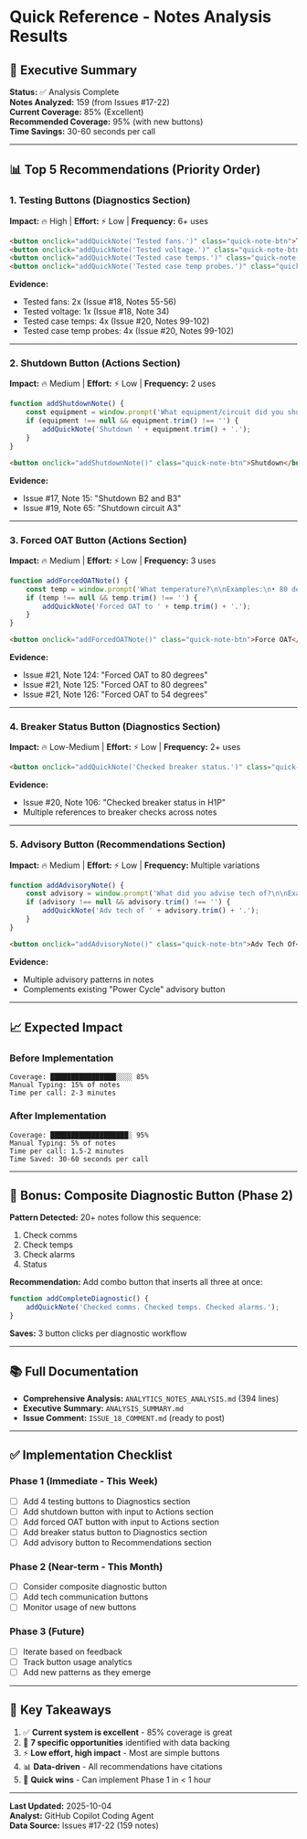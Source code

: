 # Quick Reference - Notes Analysis Results

## 🎯 Executive Summary

**Status:** ✅ Analysis Complete  
**Notes Analyzed:** 159 (from Issues #17-22)  
**Current Coverage:** 85% (Excellent)  
**Recommended Coverage:** 95% (with new buttons)  
**Time Savings:** 30-60 seconds per call

---

## 📊 Top 5 Recommendations (Priority Order)

### 1. Testing Buttons (Diagnostics Section)
**Impact:** 🔥 High | **Effort:** ⚡ Low | **Frequency:** 6+ uses

```html
<button onclick="addQuickNote('Tested fans.')" class="quick-note-btn">Tested Fans</button>
<button onclick="addQuickNote('Tested voltage.')" class="quick-note-btn">Tested Voltage</button>
<button onclick="addQuickNote('Tested case temps.')" class="quick-note-btn">Case Temps</button>
<button onclick="addQuickNote('Tested case temp probes.')" class="quick-note-btn">Temp Probes</button>
```

**Evidence:**
- Tested fans: 2x (Issue #18, Notes 55-56)
- Tested voltage: 1x (Issue #18, Note 34)
- Tested case temps: 4x (Issue #20, Notes 99-102)
- Tested case temp probes: 4x (Issue #20, Notes 99-102)

---

### 2. Shutdown Button (Actions Section)
**Impact:** 🔥 Medium | **Effort:** ⚡ Low | **Frequency:** 2 uses

```javascript
function addShutdownNote() {
    const equipment = window.prompt('What equipment/circuit did you shutdown?\n\nExamples:\n• B2 and B3\n• Circuit A3\n• RTU 5');
    if (equipment !== null && equipment.trim() !== '') {
        addQuickNote('Shutdown ' + equipment.trim() + '.');
    }
}
```

```html
<button onclick="addShutdownNote()" class="quick-note-btn">Shutdown</button>
```

**Evidence:**
- Issue #17, Note 15: "Shutdown B2 and B3"
- Issue #19, Note 65: "Shutdown circuit A3"

---

### 3. Forced OAT Button (Actions Section)
**Impact:** 🔥 Medium | **Effort:** ⚡ Low | **Frequency:** 3 uses

```javascript
function addForcedOATNote() {
    const temp = window.prompt('What temperature?\n\nExamples:\n• 80 degrees\n• 54 degrees\n• 68 degrees');
    if (temp !== null && temp.trim() !== '') {
        addQuickNote('Forced OAT to ' + temp.trim() + '.');
    }
}
```

```html
<button onclick="addForcedOATNote()" class="quick-note-btn">Force OAT</button>
```

**Evidence:**
- Issue #21, Note 124: "Forced OAT to 80 degrees"
- Issue #21, Note 125: "Forced OAT to 80 degrees"
- Issue #21, Note 126: "Forced OAT to 54 degrees"

---

### 4. Breaker Status Button (Diagnostics Section)
**Impact:** 🔥 Low-Medium | **Effort:** ⚡ Low | **Frequency:** 2+ uses

```html
<button onclick="addQuickNote('Checked breaker status.')" class="quick-note-btn">Breaker Status</button>
```

**Evidence:**
- Issue #20, Note 106: "Checked breaker status in H1P"
- Multiple references to breaker checks across notes

---

### 5. Advisory Button (Recommendations Section)
**Impact:** 🔥 Medium | **Effort:** ⚡ Low | **Frequency:** Multiple variations

```javascript
function addAdvisoryNote() {
    const advisory = window.prompt('What did you advise tech of?\n\nExamples:\n• issue details\n• breaker status\n• the reason');
    if (advisory !== null && advisory.trim() !== '') {
        addQuickNote('Adv tech of ' + advisory.trim() + '.');
    }
}
```

```html
<button onclick="addAdvisoryNote()" class="quick-note-btn">Adv Tech Of</button>
```

**Evidence:**
- Multiple advisory patterns in notes
- Complements existing "Power Cycle" advisory button

---

## 📈 Expected Impact

### Before Implementation
```
Coverage: ████████████████░░░░ 85%
Manual Typing: 15% of notes
Time per call: 2-3 minutes
```

### After Implementation
```
Coverage: ███████████████████░ 95%
Manual Typing: 5% of notes  
Time per call: 1.5-2 minutes
Time Saved: 30-60 seconds per call
```

---

## 🔄 Bonus: Composite Diagnostic Button (Phase 2)

**Pattern Detected:** 20+ notes follow this sequence:
1. Check comms
2. Check temps
3. Check alarms
4. Status

**Recommendation:** Add combo button that inserts all three at once:

```javascript
function addCompleteDiagnostic() {
    addQuickNote('Checked comms. Checked temps. Checked alarms.');
}
```

**Saves:** 3 button clicks per diagnostic workflow

---

## 📚 Full Documentation

- **Comprehensive Analysis:** `ANALYTICS_NOTES_ANALYSIS.md` (394 lines)
- **Executive Summary:** `ANALYSIS_SUMMARY.md`
- **Issue Comment:** `ISSUE_18_COMMENT.md` (ready to post)

---

## ✅ Implementation Checklist

### Phase 1 (Immediate - This Week)
- [ ] Add 4 testing buttons to Diagnostics section
- [ ] Add shutdown button with input to Actions section
- [ ] Add forced OAT button with input to Actions section
- [ ] Add breaker status button to Diagnostics section
- [ ] Add advisory button to Recommendations section

### Phase 2 (Near-term - This Month)
- [ ] Consider composite diagnostic button
- [ ] Add tech communication buttons
- [ ] Monitor usage of new buttons

### Phase 3 (Future)
- [ ] Iterate based on feedback
- [ ] Track button usage analytics
- [ ] Add new patterns as they emerge

---

## 🎯 Key Takeaways

1. ✅ **Current system is excellent** - 85% coverage is great
2. 🎯 **7 specific opportunities** identified with data backing
3. ⚡ **Low effort, high impact** - Most are simple buttons
4. 📊 **Data-driven** - All recommendations have citations
5. 🚀 **Quick wins** - Can implement Phase 1 in < 1 hour

---

**Last Updated:** 2025-10-04  
**Analyst:** GitHub Copilot Coding Agent  
**Data Source:** Issues #17-22 (159 notes)
